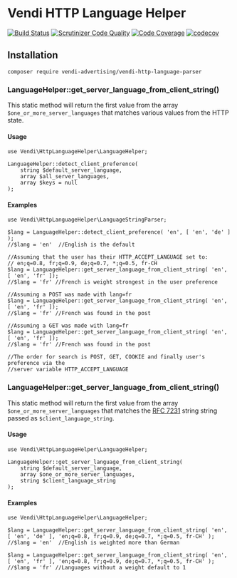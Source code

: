 # Vendi HTTP Language Helper

[![Build Status](https://travis-ci.org/vendi-advertising/vendi-http-language-parser.svg?branch=master)](https://travis-ci.org/vendi-advertising/vendi-http-language-parser)
[![Scrutinizer Code Quality](https://scrutinizer-ci.com/g/vendi-advertising/vendi-http-language-parser/badges/quality-score.png?b=master)](https://scrutinizer-ci.com/g/vendi-advertising/vendi-http-language-parser/?branch=master)
[![Code Coverage](https://scrutinizer-ci.com/g/vendi-advertising/vendi-http-language-parser/badges/coverage.png?b=master)](https://scrutinizer-ci.com/g/vendi-advertising/vendi-http-language-parser/?branch=master)
[![codecov](https://codecov.io/gh/vendi-advertising/vendi-http-language-parser/branch/master/graph/badge.svg)](https://codecov.io/gh/vendi-advertising/vendi-http-language-parser)


## Installation

    composer require vendi-advertising/vendi-http-language-parser

### LanguageHelper::get_server_language_from_client_string()
This static method will return the first value from the array `$one_or_more_server_languages` that matches various values from the HTTP state.

#### Usage

    use Vendi\HttpLanguageHelper\LanguageHelper;

    LanguageHelper::detect_client_preference(
        string $default_server_language,
        array $all_server_languages,
        array $keys = null
    );

#### Examples
    use Vendi\HttpLanguageHelper\LanguageStringParser;

    $lang = LanguageHelper::detect_client_preference( 'en', [ 'en', 'de' ] );
    //$lang = 'en'  //English is the default

    //Assuming that the user has their HTTP_ACCEPT_LANGUAGE set to:
    // en;q=0.8, fr;q=0.9, de;q=0.7, *;q=0.5, fr-CH
    $lang = LanguageHelper::get_server_language_from_client_string( 'en', [ 'en', 'fr' ]);
    //$lang = 'fr' //French is weight strongest in the user preference

    //Assuming a POST was made with lang=fr
    $lang = LanguageHelper::get_server_language_from_client_string( 'en', [ 'en', 'fr' ]);
    //$lang = 'fr' //French was found in the post

    //Assuming a GET was made with lang=fr
    $lang = LanguageHelper::get_server_language_from_client_string( 'en', [ 'en', 'fr' ]);
    //$lang = 'fr' //French was found in the post

    //The order for search is POST, GET, COOKIE and finally user's preference via the
    //server variable HTTP_ACCEPT_LANGUAGE

### LanguageHelper::get_server_language_from_client_string()
This static method will return the first value from the array `$one_or_more_server_languages` that matches the [RFC 7231](https://tools.ietf.org/html/rfc7231#section-5.3.5) string string passed as `$client_language_string`.

#### Usage

    use Vendi\HttpLanguageHelper\LanguageHelper;

    LanguageHelper::get_server_language_from_client_string(
        string $default_server_language,
        array $one_or_more_server_languages,
        string $client_language_string
    );

#### Examples
    use Vendi\HttpLanguageHelper\LanguageHelper;

    $lang = LanguageHelper::get_server_language_from_client_string( 'en', [ 'en', 'de' ], 'en;q=0.8, fr;q=0.9, de;q=0.7, *;q=0.5, fr-CH' );
    //$lang = 'en'  //English is weighted more than German

    $lang = LanguageHelper::get_server_language_from_client_string( 'en', [ 'en', 'fr' ], 'en;q=0.8, fr;q=0.9, de;q=0.7, *;q=0.5, fr-CH' );
    //$lang = 'fr' //Languages without a weight default to 1

